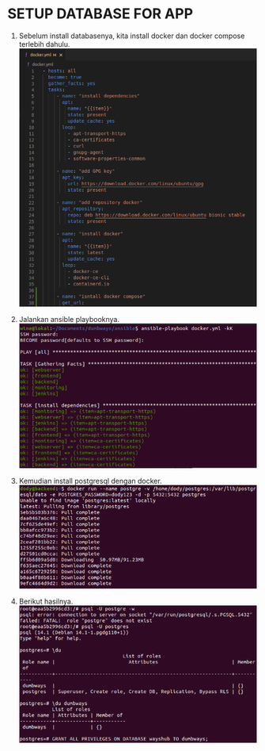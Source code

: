 # **SETUP DATABASE FOR APP**

1. Sebelum install databasenya, kita install docker dan docker compose terlebih dahulu. <br>
   ![dockeryml](assets/images-database/dockeryml.png)

2. Jalankan ansible playbooknya. <br>
   ![rundockeryml](assets/images-database/rundockeryml.png) <br>

3. Kemudian install postgresql dengan docker. <br>
   ![dockerrunpgsql](assets/images-database/dockerrunpgsql.png) <br>

4. Berikut hasilnya. <br>
   ![postgresql](assets/images-database/postgresql.png)
